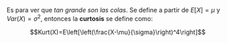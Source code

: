 
Es para ver que *tan grande son las colas*. Se define a partir de $E[X]=\mu$ y $Var(X)=\sigma^2$, entonces la **curtosis** se define como: 

$$Kurt(X)=E\left[\left(\frac{X-\mu}{\sigma}\right)^4\right]$$ 